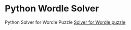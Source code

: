 # Python Wordle Solver
Python Solver for Wordle Puzzle
[Solver for Wordle puzzle](https://codereview.stackexchange.com/questions/296053/solver-for-wordle-puzzle)
